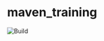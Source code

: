 # maven_training
![Build](https://github.com/MoxShuo/maven_training/actions/workflows/build.yml/badge.svg)
